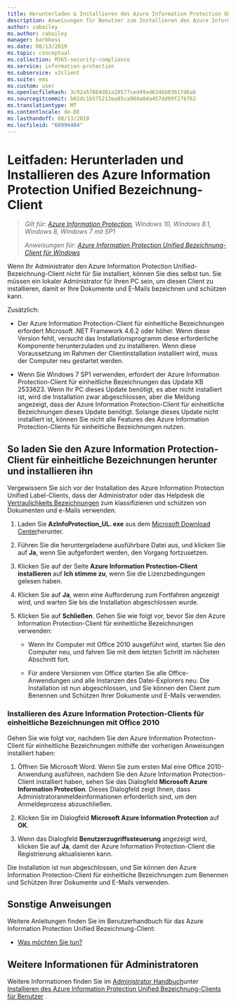```yaml
---
title: Herunterladen & Installieren des Azure Information Protection Unified Bezeichnung-Clients
description: Anweisungen für Benutzer zum Installieren des Azure Information Protection Unified Bezeichnung-Clients für Windows, damit Sie Ihre Dokumente und e-Mails klassifizieren und schützen können.
author: cabailey
ms.author: cabailey
manager: barbkess
ms.date: 08/13/2019
ms.topic: conceptual
ms.collection: M365-security-compliance
ms.service: information-protection
ms.subservice: v2client
ms.suite: ems
ms.custom: user
ms.openlocfilehash: 3c92a57864d81a20577ced49ad6346b03617d6a6
ms.sourcegitcommit: b02dc1b575213ea85ca984a0da457dd99f27b762
ms.translationtype: MT
ms.contentlocale: de-DE
ms.lasthandoff: 08/13/2019
ms.locfileid: "68994404"
---
```

# <a name="user-guide-download-and-install-the-azure-information-protection-unified-labeling-client"></a>Leitfaden: Herunterladen und Installieren des Azure Information Protection Unified Bezeichnung-Client

>*Gilt für: [Azure Information Protection](https://azure.microsoft.com/pricing/details/information-protection), Windows 10, Windows 8.1, Windows 8, Windows 7 mit SP1*
>
> *Anweisungen für: [Azure Information Protection Unified Bezeichnung-Client für Windows](../faqs.md#whats-the-difference-between-the-azure-information-protection-client-and-the-azure-information-protection-unified-labeling-client)*

Wenn Ihr Administrator den Azure Information Protection Unified-Bezeichnung-Client nicht für Sie installiert, können Sie dies selbst tun. Sie müssen ein lokaler Administrator für Ihren PC sein, um diesen Client zu installieren, damit er Ihre Dokumente und E-Mails bezeichnen und schützen kann.

Zusätzlich:

- Der Azure Information Protection-Client für einheitliche Bezeichnungen erfordert Microsoft .NET Framework 4.6.2 oder höher. Wenn diese Version fehlt, versucht das Installationsprogramm diese erforderliche Komponente herunterzuladen und zu installieren. Wenn diese Voraussetzung im Rahmen der Clientinstallation installiert wird, muss der Computer neu gestartet werden.

- Wenn Sie Windows 7 SP1 verwenden, erfordert der Azure Information Protection-Client für einheitliche Bezeichnungen das Update KB 2533623. Wenn Ihr PC dieses Update benötigt, es aber nicht installiert ist, wird die Installation zwar abgeschlossen, aber die Meldung angezeigt, dass der Azure Information Protection-Client für einheitliche Bezeichnungen dieses Update benötigt. Solange dieses Update nicht installiert ist, können Sie nicht alle Features des Azure Information Protection-Clients für einheitliche Bezeichnungen nutzen. 

## <a name="to-download-and-install-the-azure-information-protection-unified-labeling-client"></a>So laden Sie den Azure Information Protection-Client für einheitliche Bezeichnungen herunter und installieren ihn

Vergewissern Sie sich vor der Installation des Azure Information Protection Unified Label-Clients, dass der Administrator oder das Helpdesk die [Vertraulichkeits Bezeichnungen](https://docs.microsoft.com/Office365/SecurityCompliance/sensitivity-labels) zum klassifizieren und schützen von Dokumenten und e-Mails verwenden.

1. Laden Sie **AzInfoProtection_UL. exe** aus dem [Microsoft Download Center](https://www.microsoft.com/en-us/download/details.aspx?id=53018)herunter.

2. Führen Sie die heruntergeladene ausführbare Datei aus, und klicken Sie auf **Ja**, wenn Sie aufgefordert werden, den Vorgang fortzusetzen.

3. Klicken Sie auf der Seite **Azure Information Protection-Client installieren** auf **Ich stimme zu**, wenn Sie die Lizenzbedingungen gelesen haben.

4. Klicken Sie auf **Ja**, wenn eine Aufforderung zum Fortfahren angezeigt wird, und warten Sie bis die Installation abgeschlossen wurde.

6. Klicken Sie auf **Schließen**. Gehen Sie wie folgt vor, bevor Sie den Azure Information Protection-Client für einheitliche Bezeichnungen verwenden:

    - Wenn Ihr Computer mit Office 2010 ausgeführt wird, starten Sie den Computer neu, und fahren Sie mit dem letzten Schritt im nächsten Abschnitt fort.    
        
    - Für andere Versionen von Office starten Sie alle Office-Anwendungen und alle Instanzen des Datei-Explorers neu. Die Installation ist nun abgeschlossen, und Sie können den Client zum Benennen und Schützen Ihrer Dokumente und E-Mails verwenden.

### <a name="installing-the-azure-information-protection-unified-labeling-client-with-office-2010"></a>Installieren des Azure Information Protection-Clients für einheitliche Bezeichnungen mit Office 2010

Gehen Sie wie folgt vor, nachdem Sie den Azure Information Protection-Client für einheitliche Bezeichnungen mithilfe der vorherigen Anweisungen installiert haben:

1. Öffnen Sie Microsoft Word. Wenn Sie zum ersten Mal eine Office 2010-Anwendung ausführen, nachdem Sie den Azure Information Protection-Client installiert haben, sehen Sie das Dialogfeld **Microsoft Azure Information Protection**. Dieses Dialogfeld zeigt Ihnen, dass Administratoranmeldeinformationen erforderlich sind, um den Anmeldeprozess abzuschließen.

2. Klicken Sie im Dialogfeld **Microsoft Azure Information Protection** auf **OK**.

3. Wenn das Dialogfeld **Benutzerzugriffssteuerung** angezeigt wird, klicken Sie auf **Ja**, damit der Azure Information Protection-Client die Registrierung aktualisieren kann.

Die Installation ist nun abgeschlossen, und Sie können den Azure Information Protection-Client für einheitliche Bezeichnungen zum Benennen und Schützen Ihrer Dokumente und E-Mails verwenden.

## <a name="other-instructions"></a>Sonstige Anweisungen    
Weitere Anleitungen finden Sie im Benutzerhandbuch für das Azure Information Protection Unified Bezeichnung-Client:

- [Was möchten Sie tun?](clientv2-user-guide.md#what-do-you-want-to-do)

## <a name="additional-information-for-administrators"></a>Weitere Informationen für Administratoren    
Weitere Informationen finden Sie im [Administrator Handbuch](clientv2-admin-guide.md)unter [Installieren des Azure Information Protection Unified Bezeichnung-Clients für Benutzer](clientv2-admin-guide-install.md) .
